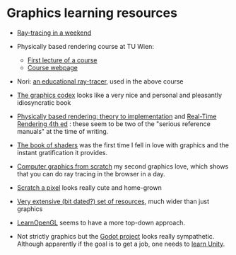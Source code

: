 # Graphics learning resources

* [Ray-tracing in a weekend](https://raytracing.github.io/books/RayTracingInOneWeekend.html)

* Physically based rendering course at TU Wien:

  * [First lecture of a course](https://www.youtube.com/watch?v=5sY_hoh_IDc)
  * [Course webpage](https://www.cg.tuwien.ac.at/courses/Rendering/VU/2021S)

* Nori: [an educational ray-tracer](https://wjakob.github.io/nori/), used in the above course

* [The graphics codex](https://graphicscodex.com/)
  looks like a very nice and personal and pleasantly idiosyncratic book

* [Physically based rendering: theory to implementation](https://www.pbrt.org/) and [Real-Time Rendering 4th ed](http://www.realtimerendering.com/index.html) : these seem to be two of the "serious reference manuals" at the time of writing.

* [The book of shaders](https://thebookofshaders.com) was the first time I fell in love with graphics and the instant gratification it provides.

* [Computer graphics from scratch](https://gabrielgambetta.com/computer-graphics-from-scratch/) my second graphics love, which shows that you can do ray tracing in the browser in a day.

* [Scratch a pixel](https://www.scratchapixel.com) looks really cute and home-grown

* [Very extensive (bit dated?) set of resources](https://github.com/miloyip/game-programmer), much wider than just graphics

* [LearnOpenGL](https://learnopengl.com/) seems to have a more top-down approach.

* Not strictly graphics but the [Godot project](https://godotengine.org/) looks really sympathetic. Although apparently if the goal is to get a job, one needs to [learn Unity](https://learn.unity.com/).
